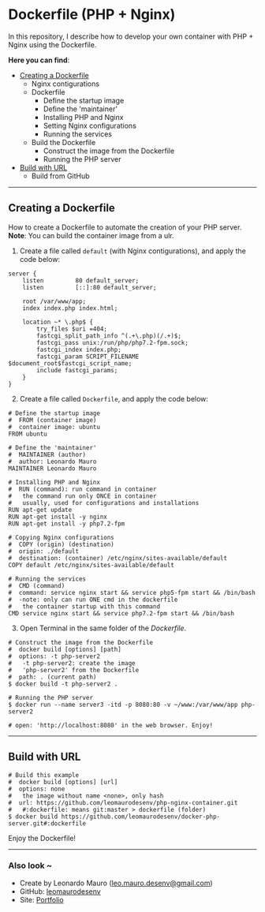 # Dockerfile (PHP + Nginx)

In this repository, I describe how to develop your own container with PHP + Nginx using the Dockerfile.   

**Here you can find**:
- [Creating a Dockerfile](#creating-a-dockerfile)
    - Nginx contigurations
    - Dockerfile
        - Define the startup image
        - Define the 'maintainer'
        - Installing PHP and Nginx
        - Setting Nginx configurations
        - Running the services
    - Build the Dockerfile
        - Construct the image from the Dockerfile
        - Running the PHP server
- [Build with URL](#build-with-url)
    - Build from GitHub

---
## Creating a Dockerfile

How to create a Dockerfile to automate the creation of your PHP server.   
**Note**: You can build the container image from a ulr.   

1. Create a file called `default` (with Nginx contigurations), and apply the code below:

```shell
server {
    listen         80 default_server;
    listen         [::]:80 default_server;

    root /var/www/app;
    index index.php index.html;

    location ~* \.php$ {
        try_files $uri =404;
        fastcgi_split_path_info ^(.+\.php)(/.+)$;
        fastcgi_pass unix:/run/php/php7.2-fpm.sock;
        fastcgi_index index.php;
        fastcgi_param SCRIPT_FILENAME $document_root$fastcgi_script_name;
        include fastcgi_params;
    }
}
```

2. Create a file called `Dockerfile`, and apply the code below:

```shell
# Define the startup image
#  FROM (container image)
#  container image: ubuntu
FROM ubuntu

# Define the 'maintainer'
#  MAINTAINER (author)
#  author: Leonardo Mauro
MAINTAINER Leonardo Mauro

# Installing PHP and Nginx
#  RUN (command): run command in container
#   the command run only ONCE in container
#   usually, used for configurations and installations
RUN apt-get update
RUN apt-get install -y nginx
RUN apt-get install -y php7.2-fpm

# Copying Nginx configurations
#  COPY (origin) (destination)
#  origin: ./default
#  destination: (container) /etc/nginx/sites-available/default
COPY default /etc/nginx/sites-available/default

# Running the services
#  CMD (command)
#  command: service nginx start && service php5-fpm start && /bin/bash
#  -note: only can run ONE cmd in the dockerfile
#   the container startup with this command
CMD service nginx start && service php7.2-fpm start && /bin/bash
```

3. Open Terminal in the same folder of the _Dockerfile_.

```shell
# Construct the image from the Dockerfile
#  docker build [options] [path]
#  options: -t php-server2
#   -t php-server2: create the image 
#   'php-server2' from the Dockerfile
#  path: . (current path)
$ docker build -t php-server2 .

# Running the PHP server
$ docker run --name server3 -itd -p 8080:80 -v ~/www:/var/www/app php-server2

# open: 'http://localhost:8080' in the web browser. Enjoy!
```

---
## Build with URL

```shell
# Build this example
#  docker build [options] [url]
#  options: none
#   the image without name <none>, only hash
#  url: https://github.com/leomaurodesenv/php-nginx-container.git
#   #:dockerfile: means git:master > dockerfile (folder)
$ docker build https://github.com/leomaurodesenv/docker-php-server.git#:dockerfile
```

Enjoy the Dockerfile!

---
### Also look ~

- Create by Leonardo Mauro (leo.mauro.desenv@gmail.com)
- GitHub: [leomaurodesenv](https://github.com/leomaurodesenv/)
- Site: [Portfolio](http://leonardomauro.com/portfolio/)
